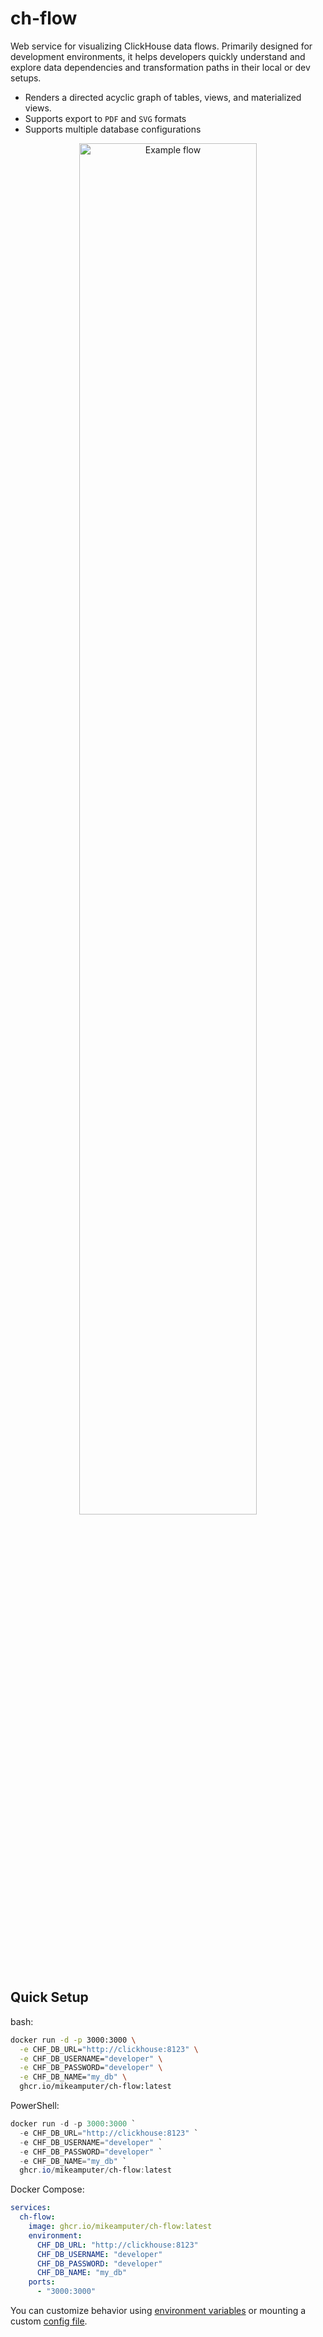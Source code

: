 # ch-flow
Web service for visualizing ClickHouse data flows. Primarily designed for development environments, it helps developers quickly understand and explore data dependencies and transformation paths in their local or dev setups.

- Renders a directed acyclic graph of tables, views, and materialized views.
- Supports export to `PDF` and `SVG` formats
- Supports multiple database configurations

<p align="center">
  <img src="https://github.com/user-attachments/assets/a829f38f-716b-4403-94f3-56e4fda0f135" alt="Example flow" width="75%"/>
</p>

## Quick Setup

bash:
```bash
docker run -d -p 3000:3000 \
  -e CHF_DB_URL="http://clickhouse:8123" \
  -e CHF_DB_USERNAME="developer" \
  -e CHF_DB_PASSWORD="developer" \
  -e CHF_DB_NAME="my_db" \
  ghcr.io/mikeamputer/ch-flow:latest
``` 

PowerShell:
```powershell
docker run -d -p 3000:3000 `
  -e CHF_DB_URL="http://clickhouse:8123" `
  -e CHF_DB_USERNAME="developer" `
  -e CHF_DB_PASSWORD="developer" `
  -e CHF_DB_NAME="my_db" `
  ghcr.io/mikeamputer/ch-flow:latest
```

Docker Compose:
```yaml
services:
  ch-flow:
    image: ghcr.io/mikeamputer/ch-flow:latest
    environment:
      CHF_DB_URL: "http://clickhouse:8123"
      CHF_DB_USERNAME: "developer"
      CHF_DB_PASSWORD: "developer"
      CHF_DB_NAME: "my_db"
    ports:
      - "3000:3000"
```

You can customize behavior using [environment variables](https://github.com/MikeAmputer/clickhouse-flow/wiki/Environment-Variables) or mounting a custom [config file](https://github.com/MikeAmputer/clickhouse-flow/wiki/Config-File).
